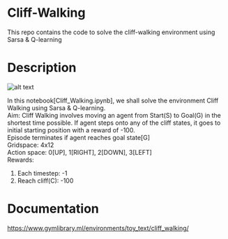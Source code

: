 # Cliff-Walking
This repo contains the code to solve the cliff-walking environment using Sarsa &amp; Q-learning

# Description
![alt text](https://github.com/kwquan/FrozenLake_V1/blob/main/CliffWalking.png)

In this notebook[Cliff_Walking.ipynb], we shall solve the environment Cliff Walking using Sarsa & Q-learning. \
Aim: Cliff Walking involves moving an agent from Start(S) to Goal(G) in the shortest time possible. 
     If agent steps onto any of the cliff states, it goes to initial starting position with a reward of -100. \
     Episode terminates if agent reaches goal state[G] \
Gridspace: 4x12 \
Action space: 0[UP], 1[RIGHT], 2[DOWN], 3[LEFT] \
Rewards:
1) Each timestep: -1
2) Reach cliff(C): -100

# Documentation
https://www.gymlibrary.ml/environments/toy_text/cliff_walking/
